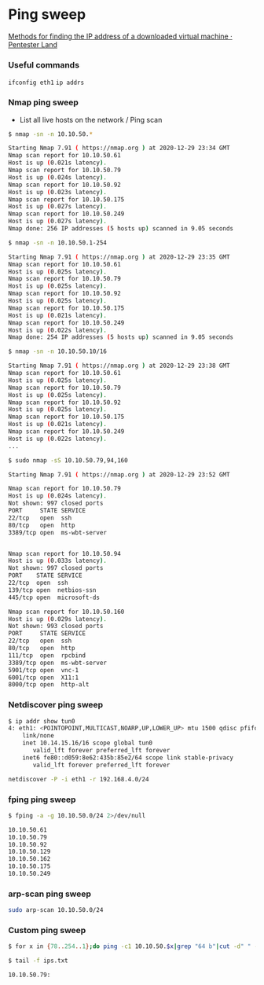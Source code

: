 # Ping sweep

[Methods for finding the IP address of a downloaded virtual machine · Pentester Land](https://pentester.land/tips-n-tricks/2018/06/26/How-to-get-the-IP-address-of-a-downloaded-vulnerable-machine.html)

### Useful commands

`ifconfig eth1`
`ip addrs`

### Nmap ping sweep

- List all live hosts on the network / Ping scan

```bash
$ nmap -sn -n 10.10.50.*

Starting Nmap 7.91 ( https://nmap.org ) at 2020-12-29 23:34 GMT
Nmap scan report for 10.10.50.61
Host is up (0.021s latency).
Nmap scan report for 10.10.50.79
Host is up (0.024s latency).
Nmap scan report for 10.10.50.92
Host is up (0.023s latency).
Nmap scan report for 10.10.50.175
Host is up (0.027s latency).
Nmap scan report for 10.10.50.249
Host is up (0.027s latency).
Nmap done: 256 IP addresses (5 hosts up) scanned in 9.05 seconds
```

```bash
$ nmap -sn -n 10.10.50.1-254

Starting Nmap 7.91 ( https://nmap.org ) at 2020-12-29 23:35 GMT
Nmap scan report for 10.10.50.61
Host is up (0.025s latency).
Nmap scan report for 10.10.50.79
Host is up (0.025s latency).
Nmap scan report for 10.10.50.92
Host is up (0.025s latency).
Nmap scan report for 10.10.50.175
Host is up (0.021s latency).
Nmap scan report for 10.10.50.249
Host is up (0.022s latency).
Nmap done: 254 IP addresses (5 hosts up) scanned in 9.05 seconds
```

```bash
$ nmap -sn -n 10.10.50.10/16

Starting Nmap 7.91 ( https://nmap.org ) at 2020-12-29 23:38 GMT
Nmap scan report for 10.10.50.61
Host is up (0.025s latency).
Nmap scan report for 10.10.50.79
Host is up (0.025s latency).
Nmap scan report for 10.10.50.92
Host is up (0.025s latency).
Nmap scan report for 10.10.50.175
Host is up (0.021s latency).
Nmap scan report for 10.10.50.249
Host is up (0.022s latency).
...
```

```bash
$ sudo nmap -sS 10.10.50.79,94,160

Starting Nmap 7.91 ( https://nmap.org ) at 2020-12-29 23:52 GMT

Nmap scan report for 10.10.50.79
Host is up (0.024s latency).
Not shown: 997 closed ports
PORT     STATE SERVICE
22/tcp   open  ssh
80/tcp   open  http
3389/tcp open  ms-wbt-server


Nmap scan report for 10.10.50.94
Host is up (0.033s latency).
Not shown: 997 closed ports
PORT    STATE SERVICE
22/tcp  open  ssh
139/tcp open  netbios-ssn
445/tcp open  microsoft-ds

Nmap scan report for 10.10.50.160
Host is up (0.029s latency).
Not shown: 993 closed ports
PORT     STATE SERVICE
22/tcp   open  ssh
80/tcp   open  http
111/tcp  open  rpcbind
3389/tcp open  ms-wbt-server
5901/tcp open  vnc-1
6001/tcp open  X11:1
8000/tcp open  http-alt
```

### Netdiscover ping sweep

```bash
$ ip addr show tun0
4: eth1: <POINTOPOINT,MULTICAST,NOARP,UP,LOWER_UP> mtu 1500 qdisc pfifo_fast state UNKNOWN group default qlen 500
    link/none 
    inet 10.14.15.16/16 scope global tun0
       valid_lft forever preferred_lft forever
    inet6 fe80::d059:8e62:435b:85e2/64 scope link stable-privacy 
       valid_lft forever preferred_lft forever
```

```bash
netdiscover -P -i eth1 -r 192.168.4.0/24
```
### fping ping sweep

```bash
$ fping -a -g 10.10.50.0/24 2>/dev/null

10.10.50.61
10.10.50.79
10.10.50.92
10.10.50.129
10.10.50.162
10.10.50.175
10.10.50.249
```

### arp-scan ping sweep

```bash
sudo arp-scan 10.10.50.0/24
```

### Custom ping sweep

```bash
$ for x in {78..254..1};do ping -c1 10.10.50.$x|grep "64 b"|cut -d" " -f4 >> ips.txt; done
```

```bash
$ tail -f ips.txt 

10.10.50.79:
```
